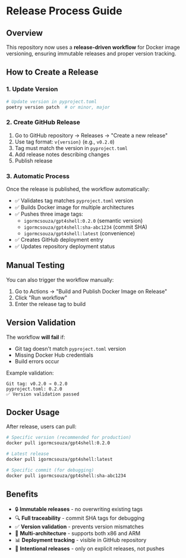 # Release Process Guide

## Overview

This repository now uses a **release-driven workflow** for Docker image versioning, ensuring immutable releases and proper version tracking.

## How to Create a Release

### 1. Update Version
```bash
# Update version in pyproject.toml
poetry version patch  # or minor, major
```

### 2. Create GitHub Release
1. Go to GitHub repository → Releases → "Create a new release"
2. Use tag format: `v{version}` (e.g., `v0.2.0`)
3. Tag must match the version in `pyproject.toml`
4. Add release notes describing changes
5. Publish release

### 3. Automatic Process
Once the release is published, the workflow automatically:

- ✅ Validates tag matches `pyproject.toml` version
- ✅ Builds Docker image for multiple architectures  
- ✅ Pushes three image tags:
  - `igormcsouza/gpt4shell:0.2.0` (semantic version)
  - `igormcsouza/gpt4shell:sha-abc1234` (commit SHA)
  - `igormcsouza/gpt4shell:latest` (convenience)
- ✅ Creates GitHub deployment entry
- ✅ Updates repository deployment status

## Manual Testing

You can also trigger the workflow manually:
1. Go to Actions → "Build and Publish Docker Image on Release"
2. Click "Run workflow"
3. Enter the release tag to build

## Version Validation

The workflow **will fail** if:
- Git tag doesn't match `pyproject.toml` version
- Missing Docker Hub credentials
- Build errors occur

Example validation:
```
Git tag: v0.2.0 → 0.2.0
pyproject.toml: 0.2.0
✅ Version validation passed
```

## Docker Usage

After release, users can pull:

```bash
# Specific version (recommended for production)
docker pull igormcsouza/gpt4shell:0.2.0

# Latest release
docker pull igormcsouza/gpt4shell:latest

# Specific commit (for debugging)
docker pull igormcsouza/gpt4shell:sha-abc1234
```

## Benefits

- 🔒 **Immutable releases** - no overwriting existing tags
- 🔍 **Full traceability** - commit SHA tags for debugging  
- ✅ **Version validation** - prevents version mismatches
- 🚀 **Multi-architecture** - supports both x86 and ARM
- 📊 **Deployment tracking** - visible in GitHub repository
- 🎯 **Intentional releases** - only on explicit releases, not pushes